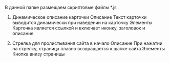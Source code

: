 В данной папке размещаем скриптовые файлы *.js

1. Динамическое описание карточки
Описание
Текст карточки выводится динамически при наведении на карточку 
Элементы
Карточка является ссылкой и включает иконку, заголовок и описание

2. Стрелка для пролистывания сайта в начало
Описание
При нажатии на стрелку, страница плавно возвращается к шапке сайта
Элементы
Кнопка внизу страницы